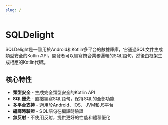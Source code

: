 ```yaml
---
slug: /
---
```


# SQLDelight

SQLDelight是一個用於Android和Kotlin多平台的數據庫庫，它通過SQL文件生成類型安全的Kotlin API。開發者可以編寫符合業務邏輯的SQL語句，然後由框架生成相應的Kotlin代碼。

## 核心特性

- **類型安全** - 生成完全類型安全的Kotlin API
- **SQL優先** - 直接編寫SQL語句，保持SQL的全部功能
- **多平台支持** - 適用於Android、iOS、JVM和JS平台
- **編譯時驗證** - SQL語句在編譯時驗證
- **無反射** - 不使用反射，提供更好的性能和體積優化 